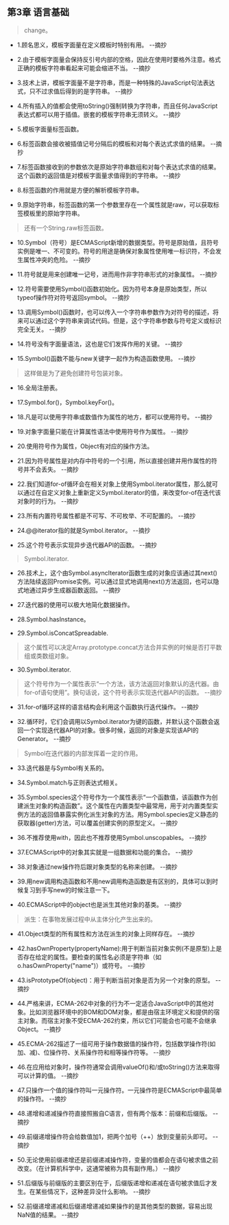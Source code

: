 ## 第3章 语言基础

>change。

- 1.顾名思义，模板字面量在定义模板时特别有用。 --摘抄

- 2.由于模板字面量会保持反引号内部的空格，因此在使用时要格外注意。格式正确的模板字符串看起来可能会缩进不当。 --摘抄

- 3.技术上讲，模板字面量不是字符串，而是一种特殊的JavaScript句法表达式，只不过求值后得到的是字符串。 --摘抄

- 4.所有插入的值都会使用toString()强制转换为字符串，而且任何JavaScript表达式都可以用于插值。嵌套的模板字符串无须转义。 --摘抄

- 5.模板字面量标签函数。

- 6.标签函数会接收被插值记号分隔后的模板和对每个表达式求值的结果。 --摘抄

- 7.标签函数接收到的参数依次是原始字符串数组和对每个表达式求值的结果。这个函数的返回值是对模板字面量求值得到的字符串。 --摘抄

- 8.标签函数的作用就是方便的解析模板字符串。

- 9.原始字符串，标签函数的第一个参数里存在一个属性就是raw，可以获取标签模板里的原始字符串。

>还有一个String.raw标签函数。

- 10.Symbol（符号）是ECMAScript新增的数据类型。符号是原始值，且符号实例是唯一、不可变的。符号的用途是确保对象属性使用唯一标识符，不会发生属性冲突的危险。 --摘抄

- 11.符号就是用来创建唯一记号，进而用作非字符串形式的对象属性。 --摘抄

- 12.符号需要使用Symbol()函数初始化。因为符号本身是原始类型，所以typeof操作符对符号返回symbol。 --摘抄

- 13.调用Symbol()函数时，也可以传入一个字符串参数作为对符号的描述，将来可以通过这个字符串来调试代码。但是，这个字符串参数与符号定义或标识完全无关。 --摘抄

- 14.符号没有字面量语法，这也是它们发挥作用的关键。 --摘抄

- 15.Symbol()函数不能与new关键字一起作为构造函数使用。 --摘抄

>这样做是为了避免创建符号包装对象。

- 16.全局注册表。

- 17.Symbol.for()，Symbol.keyFor()。

- 18.凡是可以使用字符串或数值作为属性的地方，都可以使用符号。 --摘抄

- 19.对象字面量只能在计算属性语法中使用符号作为属性。 --摘抄

- 20.使用符号作为属性，Object有对应的操作方法。

- 21.因为符号属性是对内存中符号的一个引用，所以直接创建并用作属性的符号并不会丢失。 --摘抄

- 22.我们知道for-of循环会在相关对象上使用Symbol.iterator属性，那么就可以通过在自定义对象上重新定义Symbol.iterator的值，来改变for-of在迭代该对象时的行为。 --摘抄

- 23.所有内置符号属性都是不可写、不可枚举、不可配置的。 --摘抄

- 24.@@iterator指的就是Symbol.iterator。 --摘抄

- 25.这个符号表示实现异步迭代器API的函数。 --摘抄

>Symbol.iterator.

- 26.技术上，这个由Symbol.asyncIterator函数生成的对象应该通过其next()方法陆续返回Promise实例。可以通过显式地调用next()方法返回，也可以隐式地通过异步生成器函数返回。 --摘抄

- 27.迭代器的使用可以极大地简化数据操作。

- 28.Symbol.hasInstance。

- 29.Symbol.isConcatSpreadable.

>这个属性可以决定Array.prototype.concat方法合并实例的时候是否打平数组或类数组对象。

- 30.Symbol.iterator.

>这个符号作为一个属性表示“一个方法，该方法返回对象默认的迭代器。由for-of语句使用”。换句话说，这个符号表示实现迭代器API的函数。 --摘抄

- 31.for-of循环这样的语言结构会利用这个函数执行迭代操作。 --摘抄

- 32.循环时，它们会调用以Symbol.iterator为键的函数，并默认这个函数会返回一个实现迭代器API的对象。很多时候，返回的对象是实现该API的Generator。 --摘抄

>Symbol在迭代器的内部发挥着一定的作用。

- 33.迭代器是与Symbol有关系的。

- 34.Symbol.match与正则表达式相关。

- 35.Symbol.species这个符号作为一个属性表示“一个函数值，该函数作为创建派生对象的构造函数”。这个属性在内置类型中最常用，用于对内置类型实例方法的返回值暴露实例化派生对象的方法。用Symbol.species定义静态的获取器(getter)方法，可以覆盖创建实例的原型定义。 --摘抄

- 36.不推荐使用with，因此也不推荐使用Symbol.unscopables。 --摘抄

- 37.ECMAScript中的对象其实就是一组数据和功能的集合。 --摘抄

- 38.对象通过new操作符后跟对象类型的名称来创建。 --摘抄

- 39.用new调用构造函数和不用new调用构造函数是有区别的，具体可以到时候复习到手写new的时候注意一下。

- 40.ECMAScript中的object也是派生其他对象的基类。 --摘抄

>派生：在事物发展过程中从主体分化产生出来的。

- 41.Object类型的所有属性和方法在派生的对象上同样存在。 --摘抄

- 42.hasOwnProperty(propertyName):用于判断当前对象实例(不是原型)上是否存在给定的属性。要检查的属性名必须是字符串（如o.hasOwnProperty("name")）或符号。 --摘抄

- 43.isPrototypeOf(object)：用于判断当前对象是否为另一个对象的原型。 --摘抄

- 44.严格来讲，ECMA-262中对象的行为不一定适合JavaScript中的其他对象。比如浏览器环境中的BOM和DOM对象，都是由宿主环境定义和提供的宿主对象。而宿主对象不受ECMA-262约束，所以它们可能会也可能不会继承Object。 --摘抄

- 45.ECMA-262描述了一组可用于操作数据值的操作符，包括数学操作符(如加、减)、位操作符、关系操作符和相等操作符等。 --摘抄

- 46.在应用给对象时，操作符通常会调用valueOf()和/或toString()方法来取得可以计算的值。 --摘抄

- 47.只操作一个值的操作符叫一元操作符。一元操作符是ECMAScript中最简单的操作符。 --摘抄

- 48.递增和递减操作符直接照搬自C语言，但有两个版本：前缀和后缀版。 --摘抄

- 49.前缀递增操作符会给数值加1，把两个加号（++）放到变量前头即可。 --摘抄

- 50.无论使用前缀递增还是前缀递减操作符，变量的值都会在语句被求值之前改变。（在计算机科学中，这通常被称为具有副作用。） --摘抄

- 51.后缀版与前缀版的主要区别在于，后缀版递增和递减在语句被求值后才发生。在某些情况下，这种差异没什么影响。 --摘抄

- 52.前缀递增递减和后缀递增递减如果操作的是其他类型的数据，容易出现NaN值的结果。 --摘抄
